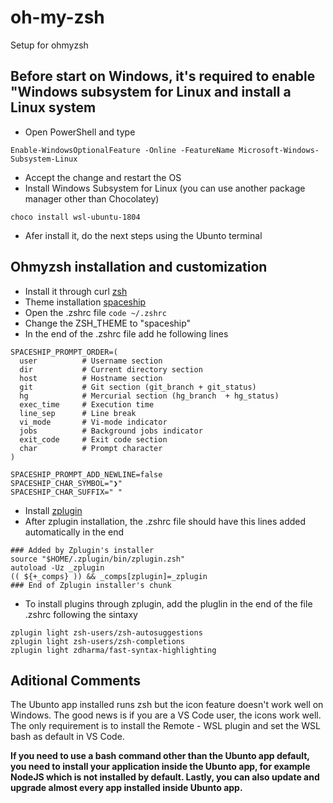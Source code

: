 # oh-my-zsh
Setup for ohmyzsh

## Before start on Windows, it's required to enable "Windows subsystem for Linux and install a Linux system 

* Open PowerShell and type

```Enable-WindowsOptionalFeature -Online -FeatureName Microsoft-Windows-Subsystem-Linux```

* Accept the change and restart the OS
* Install Windows Subsystem for Linux (you can use another package manager other than Chocolatey)

```choco install wsl-ubuntu-1804```

* Afer install it, do the next steps using the Ubunto terminal

## Ohmyzsh installation and customization

* Install it through curl [zsh](https://github.com/ohmyzsh/ohmyzsh)
* Theme installation [spaceship](https://github.com/denysdovhan/spaceship-prompt)
* Open the .zshrc file ```code ~/.zshrc```
* Change the ZSH_THEME to "spaceship"
* In the end of the .zshrc file add he following lines

```
SPACESHIP_PROMPT_ORDER=(
  user          # Username section
  dir           # Current directory section
  host          # Hostname section
  git           # Git section (git_branch + git_status)
  hg            # Mercurial section (hg_branch  + hg_status)
  exec_time     # Execution time
  line_sep      # Line break
  vi_mode       # Vi-mode indicator
  jobs          # Background jobs indicator
  exit_code     # Exit code section
  char          # Prompt character
)

SPACESHIP_PROMPT_ADD_NEWLINE=false
SPACESHIP_CHAR_SYMBOL="❯"
SPACESHIP_CHAR_SUFFIX=" "
```

* Install [zplugin](https://github.com/zdharma/zplugin#installation)
* After zplugin installation, the .zshrc file should have this lines added automatically in the end

```
### Added by Zplugin's installer
source "$HOME/.zplugin/bin/zplugin.zsh"
autoload -Uz _zplugin
(( ${+_comps} )) && _comps[zplugin]=_zplugin
### End of Zplugin installer's chunk
```

* To install plugins through zplugin, add the pluglin in the end of the file .zshrc following the sintaxy

```
zplugin light zsh-users/zsh-autosuggestions
zplugin light zsh-users/zsh-completions
zplugin light zdharma/fast-syntax-highlighting
```

## Aditional Comments

The Ubunto app installed runs zsh but the icon feature doesn't work well on Windows. The good news is if you are a VS Code user, the icons work well. The only requirement is to install the Remote - WSL plugin and set the WSL bash as default in VS Code.

**If you need to use a bash command other than the Ubunto app default, you need to install your application inside the Ubunto app, for example NodeJS which is not installed by default. Lastly, you can also update and upgrade almost every app installed inside Ubunto app.**
